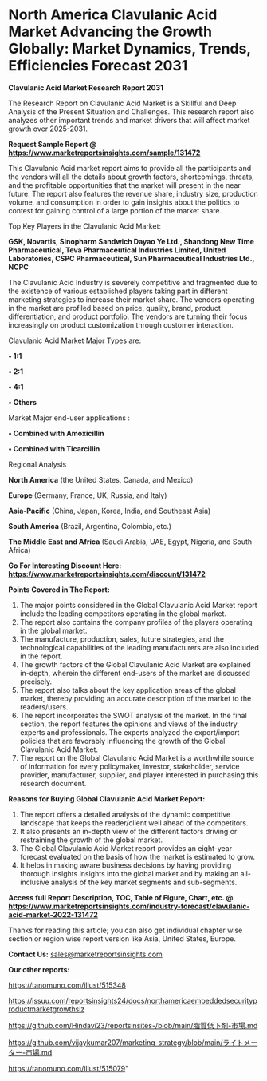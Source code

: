 # North America Clavulanic Acid Market Advancing the Growth Globally: Market Dynamics, Trends, Efficiencies Forecast 2031

<strong>Clavulanic Acid Market Research Report 2031</strong>

The Research Report on Clavulanic Acid Market is a Skillful and Deep Analysis of the Present Situation and Challenges. This research report also analyzes other important trends and market drivers that will affect market growth over 2025-2031.

<strong>Request Sample Report @ <a href=https://www.marketreportsinsights.com/sample/131472>https://www.marketreportsinsights.com/sample/131472</a></strong>

This Clavulanic Acid market report aims to provide all the participants and the vendors will all the details about growth factors, shortcomings, threats, and the profitable opportunities that the market will present in the near future. The report also features the revenue share, industry size, production volume, and consumption in order to gain insights about the politics to contest for gaining control of a large portion of the market share.

Top Key Players in the Clavulanic Acid Market:

<strong>GSK, Novartis, Sinopharm Sandwich Dayao Ye Ltd., Shandong New Time Pharmaceutical, Teva Pharmaceutical Industries Limited, United Laboratories, CSPC Pharmaceutical, Sun Pharmaceutical Industries Ltd., NCPC</strong>

The Clavulanic Acid Industry is severely competitive and fragmented due to the existence of various established players taking part in different marketing strategies to increase their market share. The vendors operating in the market are profiled based on price, quality, brand, product differentiation, and product portfolio. The vendors are turning their focus increasingly on product customization through customer interaction.

Clavulanic Acid Market Major Types are:

<strong>• 1:1

• 2:1

• 4:1

• Others</strong>

Market Major end-user applications :

<strong>• Combined with Amoxicillin

• Combined with Ticarcillin</strong>

Regional Analysis

</u><strong><b>North America</b></strong> (the United States, Canada, and Mexico)

<strong><b>Europe </b></strong>(Germany, France, UK, Russia, and Italy)

<strong><b>Asia-Pacific</b></strong> (China, Japan, Korea, India, and Southeast Asia)

<strong><b>South America</b></strong> (Brazil, Argentina, Colombia, etc.)

<strong><b>The Middle East and Africa</b></strong> (Saudi Arabia, UAE, Egypt, Nigeria, and South Africa)

<strong>Go For Interesting Discount Here: <a href=https://www.marketreportsinsights.com/discount/131472>https://www.marketreportsinsights.com/discount/131472</a></strong>

<strong>Points Covered in The Report:</strong>
<ol>
  <li>The major points considered in the Global Clavulanic Acid Market report include the leading competitors operating in the global market.</li>
  <li>The report also contains the company profiles of the players operating in the global market.</li>
  <li>The manufacture, production, sales, future strategies, and the technological capabilities of the leading manufacturers are also included in the report.</li>
  <li>The growth factors of the Global Clavulanic Acid Market are explained in-depth, wherein the different end-users of the market are discussed precisely.</li>
  <li>The report also talks about the key application areas of the global market, thereby providing an accurate description of the market to the readers/users.</li>
  <li>The report incorporates the SWOT analysis of the market. In the final section, the report features the opinions and views of the industry experts and professionals. The experts analyzed the export/import policies that are favorably influencing the growth of the Global Clavulanic Acid Market.</li>
  <li>The report on the Global Clavulanic Acid Market is a worthwhile source of information for every policymaker, investor, stakeholder, service provider, manufacturer, supplier, and player interested in purchasing this research document.</li>
</ol>
<strong>Reasons for Buying Global Clavulanic Acid Market Report:</strong>

<ol>
  <li>The report offers a detailed analysis of the dynamic competitive landscape that keeps the reader/client well ahead of the competitors.</li>
  <li>It also presents an in-depth view of the different factors driving or restraining the growth of the global market.</li>
  <li>The Global Clavulanic Acid Market report provides an eight-year forecast evaluated on the basis of how the market is estimated to grow.</li>
  <li>It helps in making aware business decisions by having providing thorough insights insights into the global market and by making an all-inclusive analysis of the key market segments and sub-segments.</li>
</ol>
<strong>Access full Report Description, TOC, Table of Figure, Chart, etc. @ <a href=https://www.marketreportsinsights.com/industry-forecast/clavulanic-acid-market-2022-131472>https://www.marketreportsinsights.com/industry-forecast/clavulanic-acid-market-2022-131472</a></strong>


Thanks for reading this article; you can also get individual chapter wise section or region wise report version like Asia, United States, Europe.

<strong>Contact Us:</strong>
sales@marketreportsinsights.com

<strong>Our other reports:</strong>

<a href=https://tanomuno.com/illust/515348>https://tanomuno.com/illust/515348</a>

<a href=https://issuu.com/reportsinsights24/docs/northamericaembeddedsecurityproductmarketgrowthsiz>https://issuu.com/reportsinsights24/docs/northamericaembeddedsecurityproductmarketgrowthsiz</a>

<a href=https://github.com/Hindavi23/reportsinsites-/blob/main/脂質低下剤-市場.md>https://github.com/Hindavi23/reportsinsites-/blob/main/脂質低下剤-市場.md</a>

<a href=https://github.com/vijaykumar207/marketing-strategy/blob/main/ライトメーター-市場.md>https://github.com/vijaykumar207/marketing-strategy/blob/main/ライトメーター-市場.md</a>

<a href=https://tanomuno.com/illust/515079>https://tanomuno.com/illust/515079</a>"
